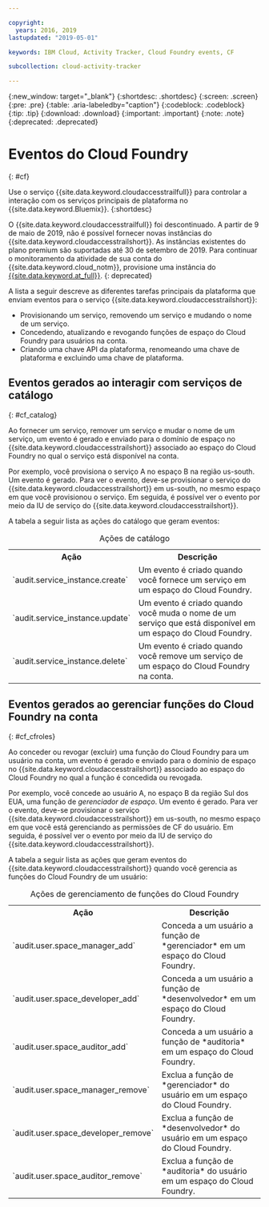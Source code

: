 ```yaml
---

copyright:
  years: 2016, 2019
lastupdated: "2019-05-01"

keywords: IBM Cloud, Activity Tracker, Cloud Foundry events, CF

subcollection: cloud-activity-tracker

---
```


{:new_window: target="_blank"}
{:shortdesc: .shortdesc}
{:screen: .screen}
{:pre: .pre}
{:table: .aria-labeledby="caption"}
{:codeblock: .codeblock}
{:tip: .tip}
{:download: .download}
{:important: .important}
{:note: .note}
{:deprecated: .deprecated}


# Eventos do Cloud Foundry
{: #cf}

Use o serviço {{site.data.keyword.cloudaccesstrailfull}} para controlar a interação com os serviços principais de plataforma no {{site.data.keyword.Bluemix}}. 
{:shortdesc}

O {{site.data.keyword.cloudaccesstrailfull}} foi descontinuado. A partir de 9 de maio de 2019, não é possível fornecer novas instâncias do {{site.data.keyword.cloudaccesstrailshort}}. As instâncias existentes do plano premium são suportadas até 30 de setembro de 2019. Para continuar o monitoramento da atividade de sua conta do {{site.data.keyword.cloud_notm}}, provisione uma instância do [{{site.data.keyword.at_full}}](/docs/services/Activity-Tracker-with-LogDNA?topic=logdnaat-getting-started#getting-started).
{: deprecated}

A lista a seguir descreve as diferentes tarefas principais da plataforma que enviam eventos para o serviço {{site.data.keyword.cloudaccesstrailshort}}: 

* Provisionando um serviço, removendo um serviço e mudando o nome de um serviço.
* Concedendo, atualizando e revogando funções de espaço do Cloud Foundry para usuários na conta.
* Criando uma chave API da plataforma, renomeando uma chave de plataforma e excluindo uma chave de plataforma.


## Eventos gerados ao interagir com serviços de catálogo
{: #cf_catalog}

Ao fornecer um serviço, remover um serviço e mudar o nome de um serviço, um evento é gerado e enviado para o domínio de espaço no {{site.data.keyword.cloudaccesstrailshort}} associado ao espaço do Cloud Foundry no qual o serviço está disponível na conta. 

Por exemplo, você provisiona o serviço A no espaço B na região us-south. Um evento é gerado. Para ver o evento, deve-se provisionar o serviço do {{site.data.keyword.cloudaccesstrailshort}} em us-south, no mesmo espaço em que você provisionou o serviço. Em seguida, é possível ver o evento por meio da IU de serviço do {{site.data.keyword.cloudaccesstrailshort}}.

A tabela a seguir lista as ações do catálogo que geram eventos:

<table>
  <caption>Ações de catálogo</caption>
  <tr>
    <th>Ação</th>
	  <th>Descrição</th>
  <tr>
  <tr>
    <td>`audit.service_instance.create`</td>
	<td>Um evento é criado quando você fornece um serviço em um espaço do Cloud Foundry.</td>
  </tr>
  <tr>
    <td>`audit.service_instance.update`</td>
	<td>Um evento é criado quando você muda o nome de um serviço que está disponível em um espaço do Cloud Foundry.</td>
  </tr>
  <tr>
    <td>`audit.service_instance.delete`</td>
	<td>Um evento é criado quando você remove um serviço de um espaço do Cloud Foundry na conta.</td>
  </tr>
</table>


 	

## Eventos gerados ao gerenciar funções do Cloud Foundry na conta
{: #cf_cfroles} 

Ao conceder ou revogar (excluir) uma função do Cloud Foundry para um usuário na conta, um evento é gerado e enviado para o domínio de espaço no {{site.data.keyword.cloudaccesstrailshort}} associado ao espaço do Cloud Foundry no qual a função é concedida ou revogada. 

Por exemplo, você concede ao usuário A, no espaço B da região Sul dos EUA, uma função de *gerenciador de espaço*. Um evento é gerado. Para ver o evento, deve-se provisionar o serviço {{site.data.keyword.cloudaccesstrailshort}} em us-south, no mesmo espaço em que você está gerenciando as permissões de CF do usuário. Em seguida, é possível ver o evento por meio da IU de serviço do {{site.data.keyword.cloudaccesstrailshort}}.


A tabela a seguir lista as ações que geram eventos do {{site.data.keyword.cloudaccesstrailshort}} quando você gerencia as funções do Cloud Foundry de um usuário:

<table>
  <caption>Ações de gerenciamento de funções do Cloud Foundry</caption>
  <tr>
    <th>Ação</th>
	<th>Descrição</th>
  <tr>
  <tr>
    <td>`audit.user.space_manager_add`</td>
	<td>Conceda a um usuário a função de *gerenciador* em um espaço do Cloud Foundry.</td>
  </tr>
  <tr>
    <td>`audit.user.space_developer_add`</td>
	<td>Conceda a um usuário a função de *desenvolvedor* em um espaço do Cloud Foundry.</td>
  </tr>
  <tr>
    <td>`audit.user.space_auditor_add`</td>
	<td>Conceda a um usuário a função de *auditoria* em um espaço do Cloud Foundry.</td>
  </tr>
  <tr>
    <td>`audit.user.space_manager_remove`</td>
	<td>Exclua a função de *gerenciador* do usuário em um espaço do Cloud Foundry.</td>
  </tr>
  <tr>
    <td>`audit.user.space_developer_remove`</td>
	<td>Exclua a função de *desenvolvedor* do usuário em um espaço do Cloud Foundry.</td>
  </tr>
  <tr>
    <td>`audit.user.space_auditor_remove`</td>
	<td>Exclua a função de *auditoria* do usuário em um espaço do Cloud Foundry.</td>
  </tr>
</table>






	
 	
 	
